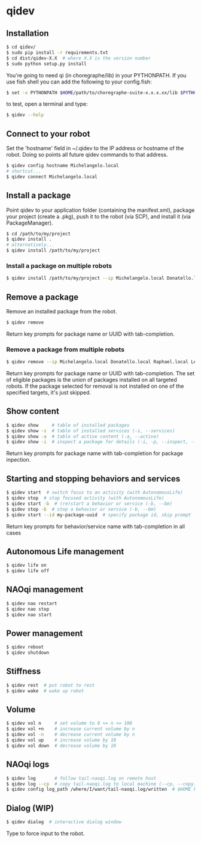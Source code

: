 # qidev

## Installation

```sh
$ cd qidev/
$ sudo pip install -r requirements.txt
$ cd dist/qidev-X.X  # where X.X is the version number
$ sudo python setup.py install
```

You're going to need qi (in choregraphe/lib) in your PYTHONPATH. If you use fish shell you can
add the following to your config.fish: 

```sh
$ set -x PYTHONPATH $HOME/path/to/choregraphe-suite-x.x.x.xx/lib $PYTHONPATH
```

to test, open a terminal and type:
```sh
$ qidev --help
``` 

## Connect to your robot
Set the 'hostname' field in ~/.qidev to the IP address or hostname of the robot. Doing so points all future qidev commands to that address.
```sh
$ qidev config hostname Michelangelo.local
# shortcut...
$ qidev connect Michelangelo.local
```

## Install a package
Point qidev to your application folder (containing the manifest.xml), package your project (create a .pkg), push it to the robot (via SCP), and install it (via PackageManager).
```sh
$ cd /path/to/my/project
$ qidev install .
# alternatively...
$ qidev install /path/to/my/project
```

### Install a package on multiple robots
```sh
$ qidev install /path/to/my/project --ip Michelangelo.local Donatello.local Raphael.local Leonardo.local
```

## Remove a package
Remove an installed package from the robot.
```sh
$ qidev remove
```
Return key prompts for package name or UUID with tab-completion.

### Remove a package from multiple robots
```sh
$ qidev remove --ip Michelangelo.local Donatello.local Raphael.local Leonardo.local
```
Return key prompts for package name or UUID with tab-completion. The set of eligible packages is the union of packages installed on all targeted robots. If the package selected for removal is not installed on one of the specified targets, it's just skipped.

## Show content
```sh
$ qidev show     # table of installed packages
$ qidev show -s  # table of installed services (-s, --services)
$ qidev show -a  # table of active content (-a, --active)
$ qidev show -i  # inspect a package for details (-i, -p, --inspect, --package)
```
Return key prompts for package name with tab-completion for package inpection.

## Starting and stopping behaviors and services
```sh
$ qidev start  # switch focus to an activity (with AutonomousLife)
$ qidev stop  # stop focused activity (with AutonomousLife)
$ qidev start -b  # (re)start a behavior or service (-b, --bm)
$ qidev stop -b  # stop a behavior or service (-b, --bm)
$ qidev start --id my-package-uuid  # specify package id, skip prompt
```
Return key prompts for behavior/service name with tab-completion in all cases

## Autonomous Life management
```sh
$ qidev life on
$ qidev life off
```

## NAOqi management
```sh
$ qidev nao restart
$ qidev nao stop
$ qidev nao start
```

## Power management
```sh
$ qidev reboot  
$ qidev shutdown  
```

## Stiffness
```sh
$ qidev rest  # put robot to rest
$ qidev wake  # wake up robot
```

## Volume
```sh
$ qidev vol n     # set volume to 0 <= n <= 100
$ qidev vol +n    # increase current volume by n
$ qidev vol -n    # decrease current volume by n
$ qidev vol up    # increase volume by 10
$ qidev vol down  # decrease volume by 10
```

## NAOqi logs
```sh
$ qidev log       # follow tail-naoqi.log on remote host
$ qidev log --cp  # copy tail-naoqi.log to local machine (--cp, --copy)
$ qidev config log_path /where/I/want/tail-naoqi.log/written  # $HOME by default
```

## Dialog (WIP)
```sh
$ qidev dialog  # interactive dialog window
```
Type to force input to the robot.  

